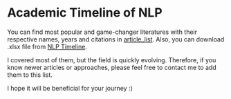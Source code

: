 # Academic Timeline of NLP
You can find most popular and game-changer literatures with their respective names, years and citations in [article_list](https://github.com/ozcangundes/NLP_Articles/blob/master/article_list.md). Also, you can download .xlsx file from [NLP Timeline](https://github.com/ozcangundes/NLP_Articles/blob/master/NLP%20Timeline.xlsx).

I covered most of them, but the field is quickly evolving. Therefore, if you know newer articles or approaches, please feel free to contact me to add them to this list.

I hope it will be beneficial for your journey :)


